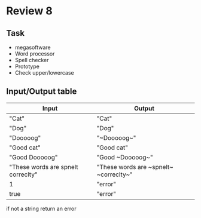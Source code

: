 # Review 8
## Task

* megasoftware
* Word processor
* Spell checker
* Prototype
* Check upper/lowercase

## Input/Output table

| Input              | Output               |
| ------------------ | -------------------- |
| "Cat" | "Cat" |
| "Dog" | "Dog" |
| "Dooooog" | "~Dooooog~" |
| "Good cat" | "Good cat" |
| "Good Dooooog" | "Good ~Dooooog~" |
| "These words are spnelt correclty" | "These words are ~spnelt~ ~correclty~" |                     |
| 1 | "error" |
| true | "error" |

if not a string return an error